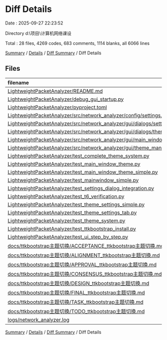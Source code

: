 # Diff Details

Date : 2025-09-27 22:23:52

Directory d:\\项目\\计算机网络课设

Total : 28 files,  4269 codes, 683 comments, 1114 blanks, all 6066 lines

[Summary](results.md) / [Details](details.md) / [Diff Summary](diff.md) / Diff Details

## Files
| filename | language | code | comment | blank | total |
| :--- | :--- | ---: | ---: | ---: | ---: |
| [LightweightPacketAnalyzer/README.md](/LightweightPacketAnalyzer/README.md) | Markdown | 6 | 0 | 1 | 7 |
| [LightweightPacketAnalyzer/debug\_gui\_startup.py](/LightweightPacketAnalyzer/debug_gui_startup.py) | Python | 175 | 27 | 47 | 249 |
| [LightweightPacketAnalyzer/pyproject.toml](/LightweightPacketAnalyzer/pyproject.toml) | toml | 1 | 0 | 0 | 1 |
| [LightweightPacketAnalyzer/src/network\_analyzer/config/settings.py](/LightweightPacketAnalyzer/src/network_analyzer/config/settings.py) | Python | 58 | 51 | 16 | 125 |
| [LightweightPacketAnalyzer/src/network\_analyzer/gui/dialogs/settings\_dialog.py](/LightweightPacketAnalyzer/src/network_analyzer/gui/dialogs/settings_dialog.py) | Python | 25 | 6 | 6 | 37 |
| [LightweightPacketAnalyzer/src/network\_analyzer/gui/dialogs/theme\_settings\_tab.py](/LightweightPacketAnalyzer/src/network_analyzer/gui/dialogs/theme_settings_tab.py) | Python | 341 | 117 | 99 | 557 |
| [LightweightPacketAnalyzer/src/network\_analyzer/gui/main\_window.py](/LightweightPacketAnalyzer/src/network_analyzer/gui/main_window.py) | Python | 76 | 22 | 12 | 110 |
| [LightweightPacketAnalyzer/src/network\_analyzer/gui/theme\_manager.py](/LightweightPacketAnalyzer/src/network_analyzer/gui/theme_manager.py) | Python | 184 | 109 | 50 | 343 |
| [LightweightPacketAnalyzer/test\_complete\_theme\_system.py](/LightweightPacketAnalyzer/test_complete_theme_system.py) | Python | 299 | 49 | 82 | 430 |
| [LightweightPacketAnalyzer/test\_main\_window\_theme.py](/LightweightPacketAnalyzer/test_main_window_theme.py) | Python | 151 | 36 | 50 | 237 |
| [LightweightPacketAnalyzer/test\_main\_window\_theme\_simple.py](/LightweightPacketAnalyzer/test_main_window_theme_simple.py) | Python | 166 | 32 | 51 | 249 |
| [LightweightPacketAnalyzer/test\_mainwindow\_simple.py](/LightweightPacketAnalyzer/test_mainwindow_simple.py) | Python | 27 | 12 | 12 | 51 |
| [LightweightPacketAnalyzer/test\_settings\_dialog\_integration.py](/LightweightPacketAnalyzer/test_settings_dialog_integration.py) | Python | 220 | 44 | 73 | 337 |
| [LightweightPacketAnalyzer/test\_t6\_verification.py](/LightweightPacketAnalyzer/test_t6_verification.py) | Python | 175 | 30 | 53 | 258 |
| [LightweightPacketAnalyzer/test\_theme\_settings\_simple.py](/LightweightPacketAnalyzer/test_theme_settings_simple.py) | Python | 195 | 34 | 51 | 280 |
| [LightweightPacketAnalyzer/test\_theme\_settings\_tab.py](/LightweightPacketAnalyzer/test_theme_settings_tab.py) | Python | 202 | 42 | 63 | 307 |
| [LightweightPacketAnalyzer/test\_theme\_system.py](/LightweightPacketAnalyzer/test_theme_system.py) | Python | 141 | 35 | 49 | 225 |
| [LightweightPacketAnalyzer/test\_ttkbootstrap\_install.py](/LightweightPacketAnalyzer/test_ttkbootstrap_install.py) | Python | 81 | 17 | 21 | 119 |
| [LightweightPacketAnalyzer/test\_ui\_step\_by\_step.py](/LightweightPacketAnalyzer/test_ui_step_by_step.py) | Python | 88 | 20 | 30 | 138 |
| [docs/ttkbootstrap主题切换/ACCEPTANCE\_ttkbootstrap主题切换.md](/docs/ttkbootstrap%E4%B8%BB%E9%A2%98%E5%88%87%E6%8D%A2/ACCEPTANCE_ttkbootstrap%E4%B8%BB%E9%A2%98%E5%88%87%E6%8D%A2.md) | Markdown | 204 | 0 | 51 | 255 |
| [docs/ttkbootstrap主题切换/ALIGNMENT\_ttkbootstrap主题切换.md](/docs/ttkbootstrap%E4%B8%BB%E9%A2%98%E5%88%87%E6%8D%A2/ALIGNMENT_ttkbootstrap%E4%B8%BB%E9%A2%98%E5%88%87%E6%8D%A2.md) | Markdown | 150 | 0 | 35 | 185 |
| [docs/ttkbootstrap主题切换/APPROVAL\_ttkbootstrap主题切换.md](/docs/ttkbootstrap%E4%B8%BB%E9%A2%98%E5%88%87%E6%8D%A2/APPROVAL_ttkbootstrap%E4%B8%BB%E9%A2%98%E5%88%87%E6%8D%A2.md) | Markdown | 133 | 0 | 37 | 170 |
| [docs/ttkbootstrap主题切换/CONSENSUS\_ttkbootstrap主题切换.md](/docs/ttkbootstrap%E4%B8%BB%E9%A2%98%E5%88%87%E6%8D%A2/CONSENSUS_ttkbootstrap%E4%B8%BB%E9%A2%98%E5%88%87%E6%8D%A2.md) | Markdown | 72 | 0 | 10 | 82 |
| [docs/ttkbootstrap主题切换/DESIGN\_ttkbootstrap主题切换.md](/docs/ttkbootstrap%E4%B8%BB%E9%A2%98%E5%88%87%E6%8D%A2/DESIGN_ttkbootstrap%E4%B8%BB%E9%A2%98%E5%88%87%E6%8D%A2.md) | Markdown | 301 | 0 | 66 | 367 |
| [docs/ttkbootstrap主题切换/FINAL\_ttkbootstrap主题切换.md](/docs/ttkbootstrap%E4%B8%BB%E9%A2%98%E5%88%87%E6%8D%A2/FINAL_ttkbootstrap%E4%B8%BB%E9%A2%98%E5%88%87%E6%8D%A2.md) | Markdown | 153 | 0 | 41 | 194 |
| [docs/ttkbootstrap主题切换/TASK\_ttkbootstrap主题切换.md](/docs/ttkbootstrap%E4%B8%BB%E9%A2%98%E5%88%87%E6%8D%A2/TASK_ttkbootstrap%E4%B8%BB%E9%A2%98%E5%88%87%E6%8D%A2.md) | Markdown | 292 | 0 | 73 | 365 |
| [docs/ttkbootstrap主题切换/TODO\_ttkbootstrap主题切换.md](/docs/ttkbootstrap%E4%B8%BB%E9%A2%98%E5%88%87%E6%8D%A2/TODO_ttkbootstrap%E4%B8%BB%E9%A2%98%E5%88%87%E6%8D%A2.md) | Markdown | 130 | 0 | 35 | 165 |
| [logs/network\_analyzer.log](/logs/network_analyzer.log) | Log | 223 | 0 | 0 | 223 |

[Summary](results.md) / [Details](details.md) / [Diff Summary](diff.md) / Diff Details